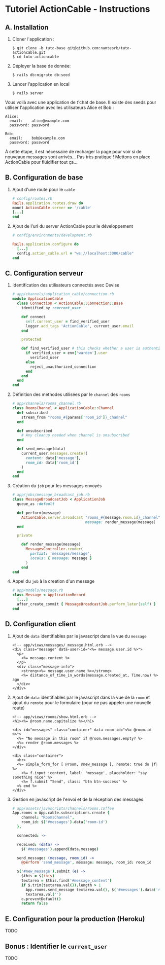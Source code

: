 # Tutoriel ActionCable - Instructions

## A. Installation
1.  Cloner l'application :
    ```shell
    $ git clone -b tuto-base git@github.com:nantesrb/tuto-actioncable.git
    $ cd tuto-actioncable
    ```

1.  Déployer la base de donnée:
    ```shell
    $ rails db:migrate db:seed
    ```

1.  Lancer l'application en local
    ```shell
    $ rails server
    ```

Vous voilà avec une application de t'chat de base. Il existe des seeds pour utiliser l'application avec les utilisateurs Alice et Bob :
```
Alice:
  email:    alice@example.com
  password: password

Bob:
  email:    bob@example.com
  password: password
```

À cette étape, il est nécessaire de recharger la page pour voir si de nouveaux messages sont arrivés... Pas très pratique ! Mettons en place ActionCable pour fluidifier tout ça...

## B. Configuration de base
1.  Ajout d'une route pour le `cable`
    ```ruby
    # config/routes.rb
    Rails.application.routes.draw do
    mount ActionCable.server => '/cable'
    [...]
    end
    ```

1.  Ajout de l'url du server ActionCable pour le développement
    ```ruby
    # config/environments/development.rb

    Rails.application.configure do
      [...]
      config.action_cable.url = "ws://localhost:3000/cable"
    end
    ```

## C. Configuration serveur
1.  Identification des utilisateurs connectés avec Devise
    ```ruby
    # app/channels/application_cable/connection.rb
    module ApplicationCable
      class Connection < ActionCable::Connection::Base
        identified_by :current_user

        def connect
          self.current_user = find_verified_user
          logger.add_tags 'ActionCable', current_user.email
        end

        protected

        def find_verified_user # this checks whether a user is authenticated with devise
          if verified_user = env['warden'].user
            verified_user
          else
            reject_unauthorized_connection
          end
        end
      end
    end
    ```

1.  Définition des méthodes utilisées par le `channel` des `rooms`
    ```ruby
    # app/channels/rooms_channel.rb
    class RoomsChannel < ApplicationCable::Channel
      def subscribed
        stream_from "rooms_#{params['room_id']}_channel"
      end

      def unsubscribed
        # Any cleanup needed when channel is unsubscribed
      end

      def send_message(data)
        current_user.messages.create!(
          content: data['message'],
          room_id: data['room_id']
        )
      end
    end
    ```

1.  Création du `job` pour les messages envoyés
    ```ruby
    # app/jobs/message_broadcast_job.rb
    class MessageBroadcastJob < ApplicationJob
      queue_as :default

      def perform(message)
        ActionCable.server.broadcast "rooms_#{message.room.id}_channel",
                                     message: render_message(message)
      end

      private

        def render_message(message)
          MessagesController.render(
            partial: 'messages/message',
            locals: { message: message }
          )
        end
    end
    ```

1.  Appel du `job` à la creation d'un message
    ```ruby
    # app/models/message.rb
    class Message < ApplicationRecord
      [...]
      after_create_commit { MessageBroadcastJob.perform_later(self) }
    end
    ```

## D. Configuration client
1.  Ajout de `data` identifiables par le javascript dans la vue du `message`
    ```erb
    <!-- app/views/messages/_message.html.erb -->
    <div class="message" data-user-id="<%= message.user.id %>">
      <p>
        <%= message.content %>
      </p>
      <div class="message-info">
        <strong><%= message.user.name %></strong>
        <%= distance_of_time_in_words(message.created_at, Time.now) %> ago
      </div>
    </div>
    ```

1.  Ajout de `data` identifiables par le javascript dans la vue de la `room` et ajout du `remote` pour le formulaire (pour ne pas appeler une nouvelle route)
    ```erb
    <!-- app/views/rooms/show.html.erb -->
    <h1><%= @room.name.capitalize %></h1>

    <div id="messages" class="container" data-room-id="<%= @room.id %>">
      <%= "No message in this room" if @room.messages.empty? %>
      <%= render @room.messages %>
    </div>

    <div class="container">
      <hr>
      <%= simple_form_for [ @room, @new_message ], remote: true do |f| %>
        <%= f.input :content, label: 'message', placeholder: "say something nice" %>
        <%= f.submit "Send", class: "btn btn-success" %>
      <% end %>
    </div>
    ```

1.  Gestion en javascript de l'envoi et de la réception des messages
    ```coffeescript
    # app/assets/javascripts/channels/rooms.coffee
    App.rooms = App.cable.subscriptions.create {
        channel: "RoomsChannel",
        room_id: $('#messages').data('room-id')
      },

      connected: ->

      received: (data) ->
        $('#messages').append(data.message)

      send_message: (message, room_id) ->
        @perform 'send_message', message: message, room_id: room_id

      $('#new_message').submit (e) ->
        $this = $(this)
        textarea = $this.find('#message_content')
        if $.trim(textarea.val()).length > 1
          App.rooms.send_message textarea.val(), $('#messages').data('room-id')
          textarea.val('')
        e.preventDefault()
        return false
    ```

## E. Configuration pour la production (Heroku)
TODO

## Bonus : Identifier le `current_user`
TODO

